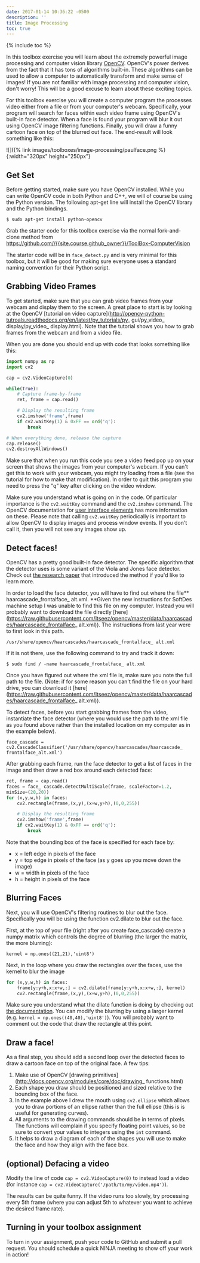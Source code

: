```yaml
---
date: 2017-01-14 10:36:22 -0500
description: ''
title: Image Processing
toc: true
---
```


{% include toc %}

In this toolbox exercise you will learn about the extremely powerful image
processing and computer vision library [OpenCV](http://opencv.org/). OpenCV's
power derives from the fact that it has tons of algorithms built-in. These
algorithms can be used to allow a computer to automatically transform and make
sense of images! If you are not familiar with image processing and computer
vision, don't worry! This will be a good excuse to learn about these exciting
topics.

For this toolbox exercise you will create a computer program the processes
video either from a file or from your computer's webcam. Specifically, your
program will search for faces within each video frame using OpenCV's built-in
face detector. When a face is found your program will blur it out using OpenCV
image filtering functions. Finally, you will draw a funny cartoon face on top
of the blurred out face. The end-result will look something like this:

![]({% link images/toolboxes/image-processing/paulface.png %}{:width="320px" height="250px"}

## Get Set

Before getting started, make sure you have OpenCV installed. While you can
write OpenCV code in both Python and C++, we will of course be using the
Python version. The following apt-get line will install the OpenCV library and
the Python bindings.

`$ sudo apt-get install python-opencv`

Grab the starter code for this toolbox exercise via the normal fork-and-clone
method from <https://github.com//{{site.course.github_owner}}/ToolBox-ComputerVision>

The starter code will be in `face_detect.py` and is very minimal for this
toolbox, but it will be good for making sure everyone uses a standard naming
convention for their Python script.

## Grabbing Video Frames

To get started, make sure that you can grab video frames from your webcam and
display them to the screen. A great place to start is by looking at the OpenCV
[tutorial on video capture](http://opencv-python-tutroals.readthedocs.org/en/latest/py_tutorials/py_ gui/py_video_ display/py_video_ display.html).
Note that the tutorial shows you how to grab frames from the webcam and from a
video file.

When you are done you should end up with code that looks something like this:

``` python
import numpy as np
import cv2

cap = cv2.VideoCapture(0)

while(True):
    # Capture frame-by-frame
    ret, frame = cap.read()

    # Display the resulting frame
    cv2.imshow('frame',frame)
    if cv2.waitKey(1) & 0xFF == ord('q'):
        break

# When everything done, release the capture
cap.release()
cv2.destroyAllWindows()
```

Make sure that when you run this code you see a video feed pop up on your
screen that shows the images from your computer's webcam. If you can't get
this to work with your webcam, you might try loading from a file (see the
tutorial for how to make that modification). In order to quit this program you
need to press the "q" key after clicking on the video window.

Make sure you understand what is going on in the code. Of particular
importance is the `cv2.waitKey` command and the `cv2.imshow` command. The
OpenCV documentation for [user interface
elements](http://docs.opencv.org/modules/highgui/doc/user_interface.html) has
more information on these. Please note that calling `cv2.waitKey` periodically
is important to allow OpenCV to display images and process window events. If
you don't call it, then you will not see any images show up.

## Detect faces!

OpenCV has a pretty good built-in face detector. The specific algorithm that
the detector uses is some variant of the Viola and Jones face detector. Check
out [the research
paper](https://www.cs.cmu.edu/~efros/courses/LBMV07/Papers/viola-cvpr-01.pdf)
that introduced the method if you'd like to learn more.

In order to load the face detector, you will have to find out where the file** haarcascade_frontalface_ alt.xml. **Given the new instructions for SoftDes
machine setup I was unable to find this file on my computer. Instead you will
probably want to download the file directly
[here](https://raw.githubusercontent.com/Itseez/opencv/master/data/haarcascades/haarcascade_frontalface_ alt.xml)).
The instructions from last year were to first look in this path.

`/usr/share/opencv/haarcascades/haarcascade_frontalface_ alt.xml`

If it is not there, use the following command to try and track it down:

    $ sudo find / -name haarcascade_frontalface_ alt.xml

Once you have figured out where the xml file is, make sure you note the full
path to the file. (Note: if for some reason you can't find the file on your
hard drive, you can download it
[here](https://raw.githubusercontent.com/Itseez/opencv/master/data/haarcascades/haarcascade_frontalface_ alt.xml)).

To detect faces, before you start grabbing frames from the video, instantiate
the face detector (where you would use the path to the xml file as you found
above rather than the installed location on my computer as in the example
below).

    face_cascade = cv2.CascadeClassifier('/usr/share/opencv/haarcascades/haarcascade_ frontalface_alt.xml')

After grabbing each frame, run the face detector to get a list of faces in the
image and then draw a red box around each detected face:

``` python
ret, frame = cap.read()
faces = face_ cascade.detectMultiScale(frame, scaleFactor=1.2,
minSize=(20,20))
for (x,y,w,h) in faces:
    cv2.rectangle(frame,(x,y),(x+w,y+h),(0,0,255))

    # Display the resulting frame
    cv2.imshow('frame',frame)
    if cv2.waitKey(1) & 0xFF == ord('q'):
        break
```

Note that the bounding box of the face is specified for each face by:

* x = left edge in pixels of the face
* y = top edge in pixels of the face (as y goes up you move down the image)
* w = width in pixels of the face
* h = height in pixels of the face

## Blurring Faces

Next, you will use OpenCV's filtering routines to blur out the face.
Specifically you will be using the function cv2.dilate to blur out the face.

First, at the top of your file (right after you create face_cascade) create a
numpy matrix which controls the degree of blurring (the larger the matrix, the
more blurring):

    kernel = np.ones((21,21),'uint8')

Next, in the loop where you draw the rectangles over the faces, use the kernel
to blur the image

``` python
for (x,y,w,h) in faces:
    frame[y:y+h,x:x+w,:] = cv2.dilate(frame[y:y+h,x:x+w,:], kernel)
    cv2.rectangle(frame,(x,y),(x+w,y+h),(0,0,255))
```

Make sure you understand what the dilate function is doing by checking out
[the
documentation](http://docs.opencv.org/modules/imgproc/doc/filtering.html). You
can modify the blurring by using a larger kernel (e.g. `kernel =
np.ones((40,40),'uint8')`). You will probably want to comment out the code
that draw the rectangle at this point.

## Draw a face!

As a final step, you should add a second loop over the detected faces to draw
a cartoon face on top of the original face. A few tips:

1. Make use of OpenCV [drawing primitives](http://docs.opencv.org/modules/core/doc/drawing_ functions.html)
2. Each shape you draw should be positioned and sized relative to the bounding box of the face.
3. In the example above I drew the mouth using `cv2.ellipse` which allows you to draw portions of an ellipse rather than the full ellipse (this is is useful for generating curves).
4. All arguments to the drawing commands should be in terms of pixels. The functions will complain if you specify floating point values, so be sure to convert your values to integers using the `int` command.
5. It helps to draw a diagram of each of the shapes you will use to make the face and how they align with the face box.

## **(optional)** Defacing a video

Modify the line of code `cap = cv2.VideoCapture(0)` to instead
load a video (for instance `cap = cv2.VideoCapture('/path/to/my/video.mp4')`).

The results can be quite funny. If the video runs too slowly, try processing
every 5th frame (where you can adjust 5th to whatever you want to achieve the
desired frame rate).

## Turning in your toolbox assignment

To turn in your assignment, push your code to GitHub and submit a pull
request. You should schedule a quick NINJA meeting to show off your work in
action!
